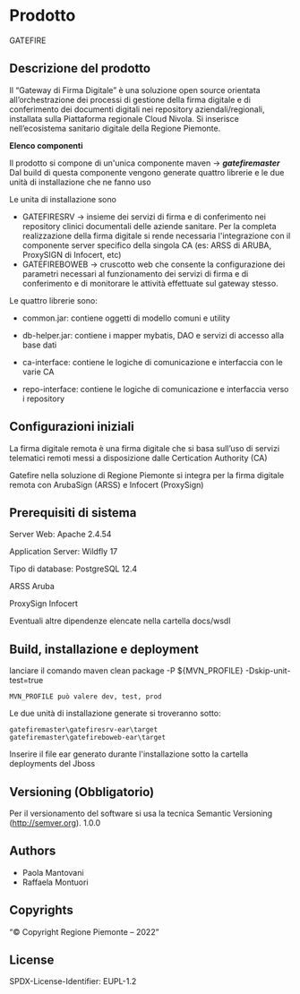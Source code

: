 # Prodotto

GATEFIRE

## Descrizione del prodotto

Il “Gateway di Firma Digitale” è una soluzione open source orientata all’orchestrazione dei processi di gestione della firma digitale e di conferimento dei documenti digitali nei repository aziendali/regionali, installata sulla Piattaforma regionale Cloud Nivola.
Si inserisce nell’ecosistema sanitario digitale della Regione Piemonte.


**Elenco componenti**

Il prodotto si compone di un'unica componente maven  -> ***gatefiremaster*** 
Dal build di questa componente vengono generate quattro librerie e le due unità di installazione che ne fanno uso

Le unita di installazione sono
 - GATEFIRESRV -> insieme dei servizi di firma e di conferimento nei repository clinici documentali delle aziende sanitare. Per la completa realizzazione della firma digitale si rende necessaria l'integrazione con il componente server specifico della singola CA (es: ARSS di ARUBA, ProxySIGN di Infocert, etc)
 - GATEFIREBOWEB ->  cruscotto web che consente la configurazione dei parametri necessari al funzionamento dei servizi di firma e di conferimento e di monitorare le attività effettuate sul gateway stesso. 
                 

Le quattro librerie sono:

- common.jar: contiene oggetti di modello comuni e utility

- db-helper.jar: contiene i mapper mybatis, DAO e servizi di accesso alla base dati

- ca-interface: contiene le logiche di comunicazione e interfaccia con le varie CA

- repo-interface: contiene le logiche di comunicazione e interfaccia verso i repository 



## Configurazioni iniziali

La firma digitale remota è una firma digitale che si basa sull’uso di servizi telematici remoti messi a disposizione dalle Certication Authority (CA) 

Gatefire nella soluzione di Regione Piemonte si integra per la firma digitale remota con ArubaSign (ARSS) e Infocert (ProxySign) 


## Prerequisiti di sistema

Server Web: Apache 2.4.54

Application Server: Wildfly 17

Tipo di database: PostgreSQL 12.4

ARSS Aruba

ProxySign Infocert

Eventuali altre dipendenze elencate nella cartella docs/wsdl


## Build, installazione e deployment

lanciare il comando maven clean package -P ${MVN_PROFILE} -Dskip-unit-test=true

`MVN_PROFILE può valere dev, test, prod `

Le due unità di installazione generate si troveranno sotto:

```
gatefiremaster\gatefiresrv-ear\target
gatefiremaster\gatefireboweb-ear\target
```



Inserire il file ear generato durante l'installazione sotto la cartella deployments del Jboss


## Versioning (Obbligatorio)

Per il versionamento del software si usa la tecnica Semantic Versioning (http://semver.org).
1.0.0

## Authors

* Paola Mantovani
* Raffaela Montuori

## Copyrights

“© Copyright Regione Piemonte – 2022”

## License

SPDX-License-Identifier: EUPL-1.2
